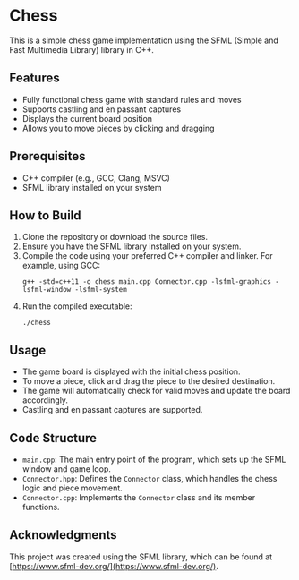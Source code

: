 # Chess

This is a simple chess game implementation using the SFML (Simple and Fast Multimedia Library) library in C++.

## Features
- Fully functional chess game with standard rules and moves
- Supports castling and en passant captures
- Displays the current board position
- Allows you to move pieces by clicking and dragging

## Prerequisites
- C++ compiler (e.g., GCC, Clang, MSVC)
- SFML library installed on your system

## How to Build
1. Clone the repository or download the source files.
2. Ensure you have the SFML library installed on your system.
3. Compile the code using your preferred C++ compiler and linker. For example, using GCC:
   ```
   g++ -std=c++11 -o chess main.cpp Connector.cpp -lsfml-graphics -lsfml-window -lsfml-system
   ```
4. Run the compiled executable:
   ```
   ./chess
   ```

## Usage
- The game board is displayed with the initial chess position.
- To move a piece, click and drag the piece to the desired destination.
- The game will automatically check for valid moves and update the board accordingly.
- Castling and en passant captures are supported.

## Code Structure
- `main.cpp`: The main entry point of the program, which sets up the SFML window and game loop.
- `Connector.hpp`: Defines the `Connector` class, which handles the chess logic and piece movement.
- `Connector.cpp`: Implements the `Connector` class and its member functions.

## Acknowledgments
This project was created using the SFML library, which can be found at [https://www.sfml-dev.org/](https://www.sfml-dev.org/).
